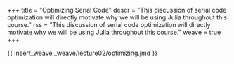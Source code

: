 +++
title = "Optimizing Serial Code"
descr = "This discussion of serial code optimization will directly motivate why we will be using Julia throughout this course."
rss = "This discussion of serial code optimization will directly motivate why we will be using Julia throughout this course."
weave = true
+++

{{ insert_weave _weave/lecture02/optimizing.jmd }}
